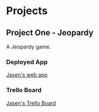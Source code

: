 # Projects
## Project One - Jeopardy
A Jeopardy game.

### Deployed App
[Jasen's web app](https://www.bitballoon.com/sites/jovial-booth-ab8fa6)


### Trello Board
[Jasen's Trello Board](https://trello.com/b/aNCKBiPU/project-one)
